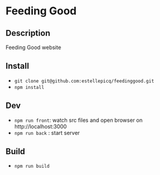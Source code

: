 # Feeding Good

## Description

Feeding Good website

## Install

* `git clone git@github.com:estellepicq/feedinggood.git`
* `npm install`

## Dev

* `npm run front`: watch src files and open browser on http://localhost:3000
* `npm run back` : start server

## Build

* `npm run build`